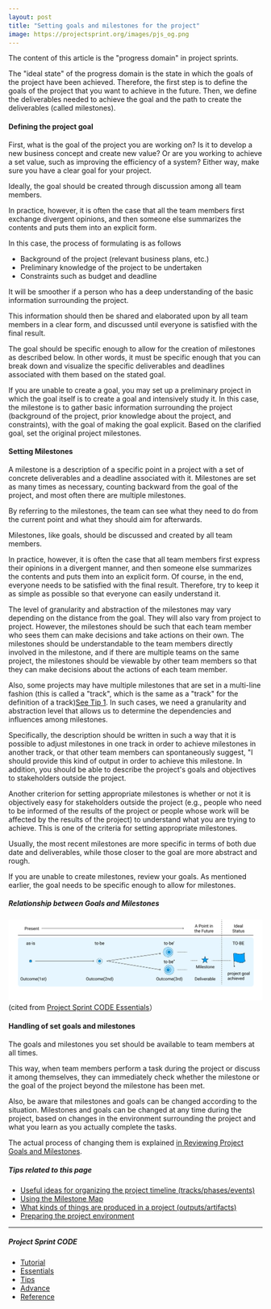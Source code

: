 ```yaml
---
layout: post
title: "Setting goals and milestones for the project"
image: https://projectsprint.org/images/pjs_og.png
---
```


The content of this article is the "progress domain" in project sprints.

The "ideal state" of the progress domain is the state in which the goals of the project have been achieved. Therefore, the first step is to define the goals of the project that you want to achieve in the future. Then, we define the deliverables needed to achieve the goal and the path to create the deliverables (called milestones).

#### Defining the project goal

First, what is the goal of the project you are working on? Is it to develop a new business concept and create new value? Or are you working to achieve a set value, such as improving the efficiency of a system? Either way, make sure you have a clear goal for your project.

Ideally, the goal should be created through discussion among all team members.

In practice, however, it is often the case that all the team members first exchange divergent opinions, and then someone else summarizes the contents and puts them into an explicit form.

In this case, the process of formulating is as follows

- Background of the project (relevant business plans, etc.)
- Preliminary knowledge of the project to be undertaken
- Constraints such as budget and deadline

It will be smoother if a person who has a deep understanding of the basic information surrounding the project.

This information should then be shared and elaborated upon by all team members in a clear form, and discussed until everyone is satisfied with the final result.

The goal should be specific enough to allow for the creation of milestones as described below. In other words, it must be specific enough that you can break down and visualize the specific deliverables and deadlines associated with them based on the stated goal.

If you are unable to create a goal, you may set up a preliminary project in which the goal itself is to create a goal and intensively study it. In this case, the milestone is to gather basic information surrounding the project (background of the project, prior knowledge about the project, and constraints), with the goal of making the goal explicit. Based on the clarified goal, set the original project milestones.

#### Setting Milestones
A milestone is a description of a specific point in a project with a set of concrete deliverables and a deadline associated with it. Milestones are set as many times as necessary, counting backward from the goal of the project, and most often there are multiple milestones.

By referring to the milestones, the team can see what they need to do from the current point and what they should aim for afterwards.

Milestones, like goals, should be discussed and created by all team members.

In practice, however, it is often the case that all team members first express their opinions in a divergent manner, and then someone else summarizes the contents and puts them into an explicit form. Of course, in the end, everyone needs to be satisfied with the final result. Therefore, try to keep it as simple as possible so that everyone can easily understand it.

The level of granularity and abstraction of the milestones may vary depending on the distance from the goal. They will also vary from project to project. However, the milestones should be such that each team member who sees them can make decisions and take actions on their own. The milestones should be understandable to the team members directly involved in the milestone, and if there are multiple teams on the same project, the milestones should be viewable by other team members so that they can make decisions about the actions of each team member.

Also, some projects may have multiple milestones that are set in a multi-line fashion (this is called a "track", which is the same as a "track" for the definition of a track)[See Tip 1](../tips/tips1.md). In such cases, we need a granularity and abstraction level that allows us to determine the dependencies and influences among milestones.

Specifically, the description should be written in such a way that it is possible to adjust milestones in one track in order to achieve milestones in another track, or that other team members can spontaneously suggest, "I should provide this kind of output in order to achieve this milestone. In addition, you should be able to describe the project's goals and objectives to stakeholders outside the project.

Another criterion for setting appropriate milestones is whether or not it is objectively easy for stakeholders outside the project (e.g., people who need to be informed of the results of the project or people whose work will be affected by the results of the project) to understand what you are trying to achieve. This is one of the criteria for setting appropriate milestones.

Usually, the most recent milestones are more specific in terms of both due date and deliverables, while those closer to the goal are more abstract and rough.

If you are unable to create milestones, review your goals. As mentioned earlier, the goal needs to be specific enough to allow for milestones.

##### Relationship between Goals and Milestones
![Relationship between Goals and Milestones](/en/images/goal-milestone_eng.png)
(cited from [Project Sprint CODE Essentials](../../code/essentials.md)）

#### Handling of set goals and milestones
The goals and milestones you set should be available to team members at all times.

This way, when team members perform a task during the project or discuss it among themselves, they can immediately check whether the milestone or the goal of the project beyond the milestone has been met.

Also, be aware that milestones and goals can be changed according to the situation. Milestones and goals can be changed at any time during the project, based on changes in the environment surrounding the project and what you learn as you actually complete the tasks.

The actual process of changing them is explained [in Reviewing Project Goals and Milestones](../tutorial/section4-2.md).


##### Tips related to this page
- [Useful ideas for organizing the project timeline (tracks/phases/events)](../tips/tips1.md)
- [Using the Milestone Map](../tips/tips2.md)
- [What kinds of things are produced in a project (outputs/artifacts)](../tips/tips3.md)
- [Preparing the project environment](../tips/tips4.md)

---

##### Project Sprint CODE
- [Tutorial](../tutorial/index.md)
- [Essentials](../essentials.md)
- [Tips](../tips/index.md)
- [Advance](../advance.md)
- [Reference](../reference.md)
